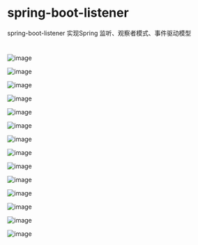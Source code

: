 # spring-boot-listener
spring-boot-listener  实现Spring 监听、观察者模式、事件驱动模型

#
![image](https://github.com/SchuckBeta/spring-boot-listener/blob/master/screenshots/listener1.png)

![image](https://github.com/SchuckBeta/spring-boot-listener/blob/master/screenshots/listener2.png)

![image](https://github.com/SchuckBeta/spring-boot-listener/blob/master/screenshots/listener3.png)

![image](https://github.com/SchuckBeta/spring-boot-listener/blob/master/screenshots/listener4.png)

![image](https://github.com/SchuckBeta/spring-boot-listener/blob/master/screenshots/listener5.png)

![image](https://github.com/SchuckBeta/spring-boot-listener/blob/master/screenshots/listener6.png)

![image](https://github.com/SchuckBeta/spring-boot-listener/blob/master/screenshots/listener7.png)

![image](https://github.com/SchuckBeta/spring-boot-listener/blob/master/screenshots/listener8.png)

![image](https://github.com/SchuckBeta/spring-boot-listener/blob/master/screenshots/listener9.png)

![image](https://github.com/SchuckBeta/spring-boot-listener/blob/master/screenshots/listener10.png)

![image](https://github.com/SchuckBeta/spring-boot-listener/blob/master/screenshots/listener11.png)

![image](https://github.com/SchuckBeta/spring-boot-listener/blob/master/screenshots/listener12.png)

![image](https://github.com/SchuckBeta/spring-boot-listener/blob/master/screenshots/listener13.png)

![image](https://github.com/SchuckBeta/spring-boot-listener/blob/master/screenshots/listener14.png)
